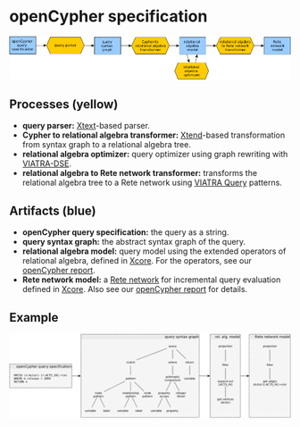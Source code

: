 # openCypher specification

![](opencypher-to-incremental-queries-workflow.png)

## Processes (yellow)

* **query parser:** [Xtext](https://eclipse.org/Xtext/)-based parser.
* **Cypher to relational algebra transformer:** [Xtend](http://www.eclipse.org/xtend/)-based transformation from syntax graph to a relational algebra tree.
* **relational algebra optimizer:** query optimizer using graph rewriting with [VIATRA-DSE](https://wiki.eclipse.org/VIATRA/DSE).
* **relational algebra to Rete network transformer:** transforms the relational algebra tree to a Rete network using [VIATRA Query](https://wiki.eclipse.org/VIATRA/Query) patterns.

## Artifacts (blue)

* **openCypher query specification:** the query as a string.
* **query syntax graph:** the abstract syntax graph of the query.
* **relational algebra model:** query model using the extended operators of relational algebra, defined in [Xcore](https://wiki.eclipse.org/Xcore). For the operators, see our [openCypher report](docs.inf.mit.bme.hu/ingraph/pub/opencypher-report.pdf).
* **Rete network model:** a [Rete network](https://inf.mit.bme.hu/en/research/publications/incquery-d-distributed-incremental-model-query-framework-cloud) for incremental query evaluation defined in [Xcore](https://wiki.eclipse.org/Xcore). Also see our [openCypher report](docs.inf.mit.bme.hu/ingraph/pub/opencypher-report.pdf) for details.

## Example

![](opencypher-to-incremental-queries-instances.png)
